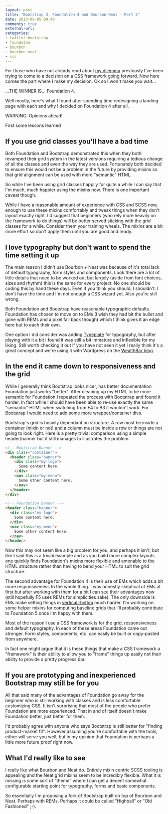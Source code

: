 ```yaml
---
layout: post
title: "Bootstrap 3, Foundation 4 and Bourbon Neat - Part 2"
date: 2013-08-05 09:40
comments: true
external-url: 
categories: 
- twitter-bootstrap
- foundaton
- bourbon
- bourbon-neat
- css
---
```


For those who have not already read about [my dilemma][1] previously I've been
trying to come to a decision on a CSS framework going forward. Now here comes
the part where I make my decision. Ok so I won't make you wait...

...THE WINNER IS... Foundation 4.

Well mostly, here's what I found after spending time redesigning a landing page
with each and why I decided on Foundation 4 after all.

WARNING: Opinions ahead!

<!-- more -->

First some lessons learned

## If you use grid classes you'll have a bad time

Both Foundation and Bootstrap demonstrated this when they both revamped their
grid system in the latest versions requiring a tedious change of all the classes
and even the way they are used. Fortunately both decided to ensure this would
not be a problem in the future by providing mixins so that grid alignment can be
used with more "semantic" HTML.

So while I've been using grid classes happily for quite a while I can say that
I'm much, much happier using the mixins now. There is one important caveat
though.

While I have a reasonable amount of experience with CSS and SCSS now, enough to
use these mixins comfortably and tweak things when they don't layout exactly
right. I'd suggest that beginners (who rely more heavily on the framework to do
things) will be better served sticking with the grid classes for a while.
Consider them your training wheels. The mixins are a bit more effort so don't
apply them until you are good and ready.

## I love typography but don't want to spend the time setting it up

The main reason I didn't use Bourbon + Neat was because of it's total lack of
default typography, form styles and components. Look there are a lot of little
details that need to be worked out but largely (aside from font choices, sizes
and rhythm) this is the same for every project. No one should be coding this by
hand these days. Even if you think you should, I shouldn't. I don't have the
time and I'm not enough a CSS wizard yet. Also you're still wrong.

Both Foundation and Bootstrap have reasonable typographic defaults. Foundation
has chosen to move on to EMs (I wish they had bit the bullet and gone with REMs
and a pixel fall back though) which I think gives it an edge here but to each
their own.

One option I did consider was adding [Typeplate][2] for typography, but after
playing with it a bit I found it was still a bit immature and inflexible for my
liking. Still worth checking it out if you have not seen it yet I really think
it's a great concept and we're using it with Wordpress on the [WealthBar blog](http://blog.wealthbar.com).

## In the end it came down to responsiveness and the grid

While I generally think Bootstrap looks nicer, has better documentation
Foundation just works "better". After cleaning up my HTML to be more semantic
for Foundation I repeated the process with Bootstrap and found it
harder. In fact while I should have been able to re-use exactly the same
"semantic" HTML when switching from F4 to B3 it wouldn't work. For Bootstrap I
would need to add some more wrapper/container divs.

Bootstrap's grid is heavily dependant on structure. A row must be inside a
container (mixin or not) and a column must be inside a row or things are not
going to look right. Here is a pretty trivial comparison using a simple
header/banner but it still manages to illustrates the problem.

```html
<!-- Bootstrap Banner -->
<div class="container">
  <header class="banner">
    <div class="my-logo">
      Some content here.
    </div>
    <nav class="my-menu">
      Some other content here.
    </nav>
  </header>
</div>

<!-- Foundation Banner -->
<header class="banner">
  <div class="my-logo">
    Some content here.
  </div>
  <nav class="my-menu">
    Some other content here.
  </nav>
</header>
```

Now this may not seem like a big problem for you, and perhaps it isn't, but like
I said this is a *trivial* example and as you build more complex layouts one
quickly finds Foundation's mixins more flexible and amenable to the HTML
structure rather than having to bend your HTML to suit the grid structure.

The second advantage for Foundation 4 is their use of EMs which adds a bit more
responsiveness to the whole thing. I was honestly skeptical of EMs at first but
after working with them for a bit I can see their advantages now (still
hopefully F5 uses REMs for simplicities sake). The only downside is EMs make
setting things in [vertical rhythm][3] much harder. I'm working on some helper
mixins for computing baseline grids that I'll probably contribute to Foundation
5 once I'm happy with them.

Most of the reason I use a CSS framework is for the grid, responsiveness and
default typography. In each of these areas Foundation came out stronger. Form
styles, components, etc. can easily be built or copy-pasted from anywhere.

In fact one might argue that it is these things that make a CSS framework a
"framework" is their ability to allow you to "frame" things up easily not their
ability to provide a pretty progress bar.

## If you are prototyping and inexperienced Bootstrap may still be for you

All that said many of the advantages of Foundation go away for the beginner who
is still working with classes and is less comfortable customizing CSS. It isn't
surprising that most of the people who prefer Foundation are more experienced.
That in and of itself doesn't make Foundation better, just better for them.

I'd probably agree with anyone who says Bootstrap is still better for "finding
product-market fit". However assuming you're comfortable with the tools, either
will serve you well, but in my opinion that Foundation is perhaps a little
more future proof right now.

## What I'd **really** like to see

I really like what Bourbon and Neat do. Entirely mixin centric SCSS tooling is
appealing and the Neat grid mixins seem to be incredibly flexible. What it is
missing is some sort of "theme" where I can get a decent somewhat configurable
starting point for typography, forms and basic components.

So essentially I'm proposing a fork of Bootstrap built on top of Bourbon and
Neat. Perhaps with REMs. Perhaps it could be called "Highball" or "Old Fashioned" ;-).

[1]: /2013/06/14/bootstrap-foundation-bourbon-neat
[2]: http://typeplate.com/
[3]: /2012/10/08/getting-into-vertical-rhythm/
